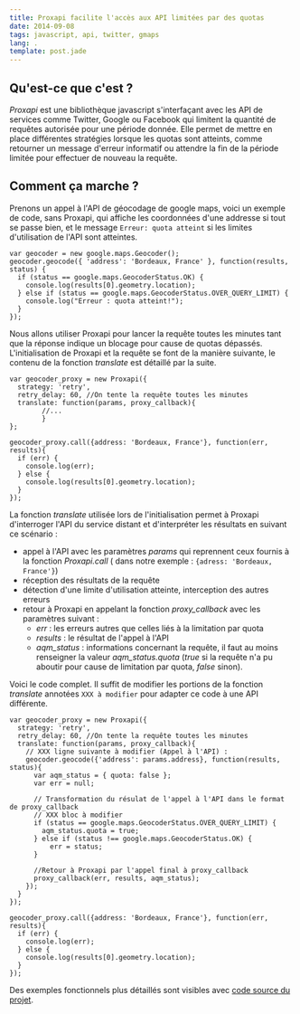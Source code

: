 ```yaml
---
title: Proxapi facilite l'accès aux API limitées par des quotas
date: 2014-09-08
tags: javascript, api, twitter, gmaps
lang: .
template: post.jade
---
```


Qu'est-ce que c'est ?
---------------------

_Proxapi_ est une bibliothèque javascript s'interfaçant avec les API de services comme Twitter, Google ou Facebook qui limitent la quantité de requêtes autorisée pour une période donnée. Elle permet de mettre en place différentes stratégies lorsque les quotas sont atteints, comme retourner un message d'erreur informatif ou attendre la fin de la période limitée pour effectuer de nouveau la requête.

Comment ça marche ?
-------------------

Prenons un appel à l'API de géocodage de google maps, voici un exemple de code, sans Proxapi, qui affiche les coordonnées d'une addresse si tout se passe bien, et le message ``Erreur: quota atteint`` si les limites d'utilisation de l'API sont atteintes. 

```
var geocoder = new google.maps.Geocoder();
geocoder.geocode({ 'address': 'Bordeaux, France' }, function(results, status) {
  if (status == google.maps.GeocoderStatus.OK) {
    console.log(results[0].geometry.location);
  } else if (status == google.maps.GeocoderStatus.OVER_QUERY_LIMIT) {
    console.log("Erreur : quota atteint!");
  }
});
```

Nous allons utiliser Proxapi pour lancer la requête toutes les minutes tant que la réponse indique un blocage pour cause de quotas dépassés. L'initialisation de Proxapi et la requête se font de la manière suivante, le contenu de la fonction _translate_ est détaillé par la suite.

```
var geocoder_proxy = new Proxapi({
  strategy: 'retry',
  retry_delay: 60, //On tente la requête toutes les minutes
  translate: function(params, proxy_callback){
        //...
        }
};

geocoder_proxy.call({address: 'Bordeaux, France'}, function(err, results){
  if (err) {
    console.log(err);
  } else {
    console.log(results[0].geometry.location);
  }
});

```

La fonction _translate_ utilisée lors de l'initialisation permet à Proxapi d'interroger l'API du service distant et d'interpréter les résultats en suivant ce scénario :
 * appel à l'API avec les paramètres _params_ qui reprennent ceux fournis à la fonction _Proxapi.call_ ( dans notre exemple : ``{adress: 'Bordeaux, France'}``)
 * réception des résultats de la requête
 * détection d'une limite d'utilisation atteinte, interception des autres erreurs
 * retour à Proxapi en appelant la fonction _proxy\_callback_ avec les paramètres suivant :
   * _err_ : les erreurs autres que celles liés à la limitation par quota
   * _results_ : le résultat de l'appel à l'API
   * _aqm\_status_ : informations concernant la requête, il faut au moins renseigner la valeur _aqm\_status.quota_ (_true_ si la requête n'a pu aboutir pour cause de limitation par quota, _false_ sinon). 

Voici le code complet. Il suffit de modifier les portions de la fonction _translate_ annotées ``XXX à modifier``  pour adapter ce code à une API différente.

```
var geocoder_proxy = new Proxapi({
  strategy: 'retry',
  retry_delay: 60, //On tente la requête toutes les minutes
  translate: function(params, proxy_callback){ 
    // XXX ligne suivante à modifier (Appel à l'API) :
    geocoder.geocode({'address': params.address}, function(results, status){
      var aqm_status = { quota: false };
      var err = null;
  
      // Transformation du résulat de l'appel à l'API dans le format de proxy_callback
      // XXX bloc à modifier
      if (status == google.maps.GeocoderStatus.OVER_QUERY_LIMIT) {
        aqm_status.quota = true;
      } else if (status !== google.maps.GeocoderStatus.OK) { 
          err = status;
      }
  
      //Retour à Proxapi par l'appel final à proxy_callback
      proxy_callback(err, results, aqm_status); 
    });
  }
});

geocoder_proxy.call({address: 'Bordeaux, France'}, function(err, results){
  if (err) {
    console.log(err);
  } else {
    console.log(results[0].geometry.location);
  }
});

```

Des exemples fonctionnels plus détaillés sont visibles avec [code source du projet](http://github.com/mmai/proxapi/).
